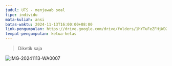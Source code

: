 ```yaml
---
judul: UTS - menjawab soal
tipe: individu
mata-kuliah: ansi
batas-waktu: 2024-11-13T16:00:00+08:00
link-pengumpulan: https://drive.google.com/drive/folders/1hYTuFeZFHjWD2Vk-wVg0XPOAGYzLds9a
tempat-pengumpulan: ketua-kelas
---
```


> Diketik saja 

![IMG-20241113-WA0007](https://github.com/user-attachments/assets/dc3b4cea-a0f0-4d36-8070-78c722289e0a)
